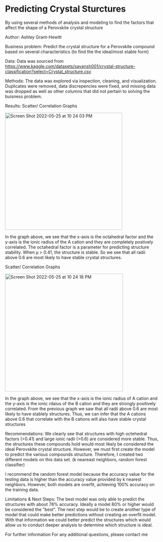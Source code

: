 # Predicting Crystal Sturctures
By using several methods of analysis and modeling to find the factors that affect the shape of a Perovskite crystal structure

Author: Ashley Grant-Hewitt

Business problem: Predict the crystal structure for a Perovskite compound based on several characteristics (to find the the ideal/most stable form)

Data: Data was sourced from https://www.kaggle.com/datasets/sayansh001/crystal-structure-classification?select=Crystal_structure.csv

Methods: The data was explored via inspection, cleaning, and visualization. Duplicates were removed, data discrepencies were fixed, and missing data was dropped as well as other columns that did not pertain to solving the buisness problem.

Results: Scatter/ Correlation Graphs

<img width="385" alt="Screen Shot 2022-05-25 at 10 24 03 PM" src="https://user-images.githubusercontent.com/96153312/170402794-c25ef94e-047c-4f3d-998f-bf2ff3fffd05.png">


In the graph above, we see that the x-axis is the octahedral factor and the y-axis is the ionic radius of the A cation and they are completely postively correlated. The octahedral factor is a parameter for predicting structure stability. When μ > 0.41, the structure is stable. So we see that all radii above 0.6 are most likely to have stable crystal structures.

Scatter/ Correlation Graphs

<img width="387" alt="Screen Shot 2022-05-25 at 10 24 18 PM" src="https://user-images.githubusercontent.com/96153312/170402835-1ae9564b-e7ab-4722-abf1-2de5e237b31e.png">


In the graph above, we see that the x-axis is the ionic radius of A cation and the y-axis is the ionic rdaius of the B cation and they are strongly positively correlated. From the previous graph we saw that all radii above 0.6 are most likely to have stablely structures. Thus, we can infer that the A cations above 0.6 that correlate with the B cations will also have stable crystal structures

Recommendations: We clearly see that structures with high octehedral factors (>0.41) and large ionic radii (>0.6) are considered more stable. Thus, the structures these compounds hold would most likely be considered the ideal Perovskite crystal structure. However, we must first create the model to predict the various compounds structure. Therefore, I created two different models on this data set. (k neareast neighbors, random forest classifier)

I recommend the random forest model because the accuracy value for the testing data is higher than the accuracy value provided by k nearest neighbors. However, both models are overfit, achieving 100% accuracy on the training data.  

Limitations & Next Steps: The best model was only able to predict the structures with about 78% accuracy. Ideally a model 80% or higher would be considered the "best". The next step would be to create another type of model that could make better predictions without creating an overfit model. With that information we could better predict the structures which would allow us to conduct deeper analysis to determine which structure is ideal. 

For further information For any additional questions, please contact me

